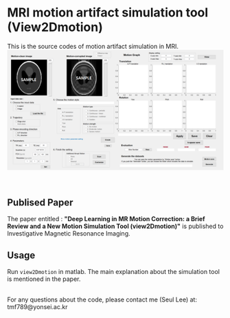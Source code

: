 
# MRI motion artifact simulation tool (View2Dmotion)
This is the source codes of motion artifact simulation in MRI.   
<img src ="./gui.png"></img>
   
<br/>

## Publised Paper
The paper entitled : **"Deep Learning in MR Motion Correction: a Brief Review and a New Motion Simulation Tool (view2Dmotion)"** is published to Investigative Magnetic Resonance Imaging.
<br/>
 
## Usage
Run <code>view2Dmotion</code> in matlab.
The main explanation about the simulation tool is mentioned in the paper.

<br/>
For any questions about the code, please contact me (Seul Lee) at: tmf789@yonsei.ac.kr
